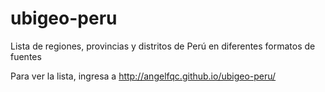 ubigeo-peru
===========

Lista de regiones, provincias y distritos de Perú en diferentes formatos de fuentes

Para ver la lista, ingresa a http://angelfqc.github.io/ubigeo-peru/